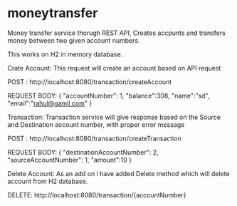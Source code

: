 # moneytransfer

Money transfer service thorugh REST API, Creates accpunts and transfers money between two given account numbers.

This works on H2 in memory database.

Crate Account: This request will create an account based on API request

POST : http://localhost:8080/transaction/createAccount

REQUEST BODY:
{
	"accountNumber": 1,
	"balance":308,
	"name":"sd",
	"email":"rahul@gamil.com"
}

Transaction: Transaction service will give response based on the Source and Destination account number, with proper error message

POST : http://localhost:8080/transaction/createTransaction

REQUEST BODY:
{
	"destinationAccountNumber": 2,
	"sourceAccountNumber": 1,
	"amount":10
}

Delete Account: As an add on i have added Delete method which will delete account from H2 database.

DELETE: http://localhost:8080/transaction/{accountNumber}
